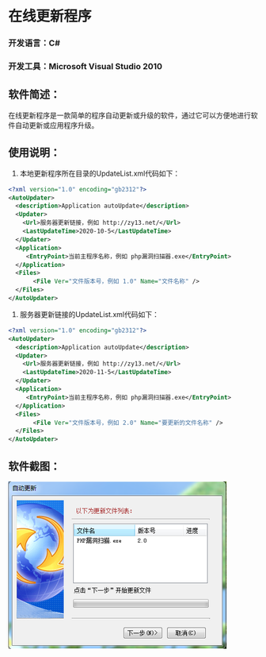 # 在线更新程序
### 开发语言：C#
### 开发工具：Microsoft Visual Studio 2010
## 软件简述：
在线更新程序是一款简单的程序自动更新或升级的软件，通过它可以方便地进行软件自动更新或应用程序升级。
## 使用说明：
1. 本地更新程序所在目录的UpdateList.xml代码如下：
```xml
<?xml version="1.0" encoding="gb2312"?>
<AutoUpdater>
  <description>Application autoUpdate</description>
  <Updater>
    <Url>服务器更新链接，例如 http://zy13.net/</Url>
	<LastUpdateTime>2020-10-5</LastUpdateTime>
  </Updater>
  <Application>
     <EntryPoint>当前主程序名称，例如 php漏洞扫描器.exe</EntryPoint>
  </Application>
  <Files>
	   <File Ver="文件版本号，例如 1.0" Name="文件名称" />
  </Files>
</AutoUpdater>
```
1. 服务器更新链接的UpdateList.xml代码如下：
```xml
<?xml version="1.0" encoding="gb2312"?>
<AutoUpdater>
  <description>Application autoUpdate</description>
  <Updater>
    <Url>服务器更新链接，例如 http://zy13.net/</Url>
	<LastUpdateTime>2020-11-5</LastUpdateTime>
  </Updater>
  <Application>
     <EntryPoint>当前主程序名称，例如 php漏洞扫描器.exe</EntryPoint>
  </Application>
  <Files>
	   <File Ver="文件版本号，例如 2.0" Name="要更新的文件名称" />
  </Files>
</AutoUpdater>
```
## 软件截图：
![logo.png](readme/logo.png)
